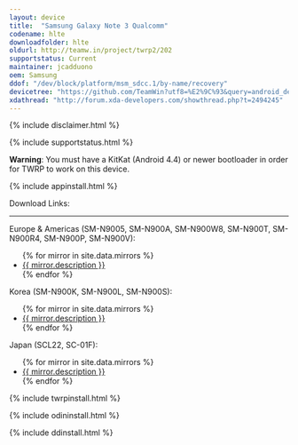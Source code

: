 ```yaml
---
layout: device
title:  "Samsung Galaxy Note 3 Qualcomm"
codename: hlte
downloadfolder: hlte
oldurl: http://teamw.in/project/twrp2/202
supportstatus: Current
maintainer: jcadduono
oem: Samsung
ddof: "/dev/block/platform/msm_sdcc.1/by-name/recovery"
devicetree: "https://github.com/TeamWin?utf8=%E2%9C%93&query=android_device_samsung_hlte"
xdathread: "http://forum.xda-developers.com/showthread.php?t=2494245"
---
```


{% include disclaimer.html %}

{% include supportstatus.html %}

<p class="text"><strong>Warning</strong>: You must have a KitKat (Android 4.4) or newer bootloader in order for TWRP to work on this device.</p>

{% include appinstall.html %}

<div class='page-heading'>Download Links:</div>
<hr />
<p class="text">Europe &amp; Americas (SM-N9005, SM-N900A, SM-N900W8, SM-N900T, SM-N900R4, SM-N900P, SM-N900V):</p>
<ul>
{% for mirror in site.data.mirrors %}
  <li>
    <a href="{{ mirror.baseurl }}hlte">
      {{ mirror.description }}
    </a>
  </li>
{% endfor %}
</ul>
<p class="text">Korea (SM-N900K, SM-N900L, SM-N900S):</p>
<ul>
{% for mirror in site.data.mirrors %}
  <li>
    <a href="{{ mirror.baseurl }}hlteskt">
      {{ mirror.description }}
    </a>
  </li>
{% endfor %}
</ul>
<p class="text">Japan (SCL22, SC-01F):</p>
<ul>
{% for mirror in site.data.mirrors %}
  <li>
    <a href="{{ mirror.baseurl }}hltekdi">
      {{ mirror.description }}
    </a>
  </li>
{% endfor %}
</ul>

{% include twrpinstall.html %}

{% include odininstall.html %}

{% include ddinstall.html %}
